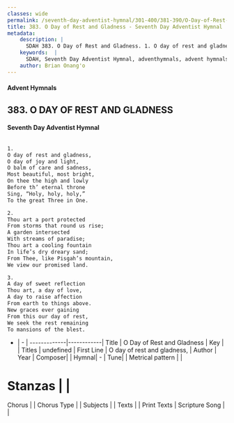```yaml
---
classes: wide
permalink: /seventh-day-adventist-hymnal/301-400/381-390/O-Day-of-Rest-and-Gladness_1/
title: 383. O Day of Rest and Gladness - Seventh Day Adventist Hymnal
metadata:
    description: |
      SDAH 383. O Day of Rest and Gladness. 1. O day of rest and gladness, O day of joy and light, O balm of care and sadness, Most beautiful, most bright, On thee the high and lowly Before th’ eternal throne Sing, “Holy, holy, holy,” To the great Three in One.
    keywords:  |
      SDAH, Seventh Day Adventist Hymnal, adventhymnals, advent hymnals, O Day of Rest and Gladness, O day of rest and gladness, 
    author: Brian Onang'o
---
```


#### Advent Hymnals
## 383. O DAY OF REST AND GLADNESS
#### Seventh Day Adventist Hymnal

```txt

1.
O day of rest and gladness,
O day of joy and light,
O balm of care and sadness,
Most beautiful, most bright,
On thee the high and lowly
Before th’ eternal throne
Sing, “Holy, holy, holy,”
To the great Three in One.

2.
Thou art a port protected
From storms that round us rise;
A garden intersected
With streams of paradise;
Thou art a cooling fountain
In life’s dry dreary sand;
From Thee, like Pisgah’s mountain,
We view our promised land.

3.
A day of sweet reflection
Thou art, a day of love,
A day to raise affection
From earth to things above.
New graces ever gaining
From this our day of rest,
We seek the rest remaining
To mansions of the blest.

```

- |   -  |
-------------|------------|
Title | O Day of Rest and Gladness |
Key |  |
Titles | undefined |
First Line | O day of rest and gladness, |
Author | 
Year | 
Composer|  |
Hymnal|  - |
Tune|  |
Metrical pattern | |
# Stanzas |  |
Chorus |  |
Chorus Type |  |
Subjects |  |
Texts |  |
Print Texts | 
Scripture Song |  |
  
